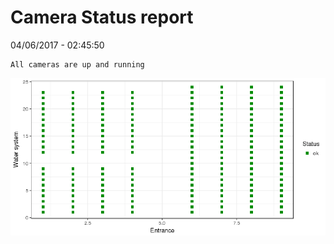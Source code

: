Camera Status report
================
04/06/2017 - 02:45:50

    All cameras are up and running

![](camreport_files/figure-markdown_github/unnamed-chunk-2-1.png)
